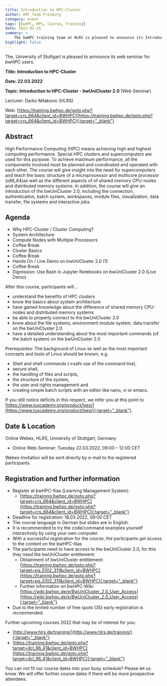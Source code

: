 ```yaml
---
title: Introduction to HPC-Cluster
author: HPC Team Freiburg
category: event
tags: [bwHPC, HPC, Course, Training]
date: 2022-02-16
summary: >
    The bwHPC training team at HLRS is pleased to announce its Introduction to HPC-Cluster web seminar for bwHPC users on 22.03.2022.
highlight: false
---
```


The, University of Stuttgart is pleased to announce its web seminar for bwHPC users.

**Title: Introduction to HPC-Cluster**

**Date: 22.03.2022**

**Topic: Introduction to HPC-Cluster - bwUniCluster 2.0** (Web Seminar)

Lecturer: Darko Milakovic (HLRS)

Web: [https://training.bwhpc.de/goto.php?target=crs_664&client_id=BWHPC](https://training.bwhpc.de/goto.php?target=crs_664&client_id=BWHPC){:target="_blank"}

## Abstract

High Performance Computing (HPC) means achieving high and highest computing performance.
Special HPC clusters and supercomputers are used for this purpose.
To achieve maximum performance, all the components involved must be planned and coordinated and operated with each other.
The course will give insight into the need for supercomputers and teach the basic structure of a microprocessor​ and multicore processor (x86_64)​ as well as the different aspects of of shared memory CPU-nodes​ and distributed memory system​s.
In addition, the course will give an introduction of the bwUniCluster 2.0, including the connection, authentication, batch system, workspaces, module files, visualization, data transfer, file systems and interactive jobs.

## Agenda

- Why HPC-Cluster / Cluster Computing?​
- System Architecture​
- Compute Nodes with Multiple Processors​
- Coffee Break
- Cluster Basics
- Coffee Break
- Hands On / Live Demo on bwUniCluster 2.0​ (1)
- Coffee Break
- Digression: Use Bash in Jupyter Notebooks on bwUniCluster 2.0 (Live Demo)

After this course, participants will...
- understand the benefits of HPC clusters
- know the basics about system architecture 
- have gained knowledge about the difference of shared memory CPU-nodes​ and distributed memory system​s
- be able to properly connect to the bwUniCluster 2.0
- know about the file systems, environment module system, data transfer on the bwUniCluster 2.0
- have a detailed understanding about the most important commands (of the batch system) on the bwUniCluster 2.0

Prerequisites:
The background of Linux as well as the most important concepts and tools of Linux should be known, e.g.
- Shell and shell commands (→safe use of the command line),
- secure shell,
- the handling of files and scripts,
- the structure of the system,
- the user and rights management and
- creating simple batch scripts with an editor like nano, vi or emacs.

If you still notice deficits in this respect, we refer you at this point to [https://www.tuxcademy.org/product/lxes/](https://www.tuxcademy.org/product/lxes/){:target="_blank"}.

## Date & Location

Online Webex, HLRS, University of Stuttgart, Germany
- Online Web-Seminar: Tuesday 22.03.2022, 09:00 – 12:00 CET

Webex-Invitation will be sent directly by e-mail to the registered participants.

## Registration and further information

- Register at bwHPC-Ilias (Learning Management System):
    - [https://training.bwhpc.de/goto.php?target=crs_664&client_id=BWHPC](https://training.bwhpc.de/goto.php?target=crs_664&client_id=BWHPC){:target="_blank"}
- Deadline for registration: 18.03.2022, 09:00 CET
- The course language is German but slides are in English. 
- It is recommended to try the code/command examples yourself interactively by using your own computer.
- With a successful registration for the course, the participants get access to the content on the bwHPC-Ilias 
- The participants need to have access to the bwUniCluster 2.0, for this they need the bwUniCluster entitlement:
    - Obtainment of bwUniCluster entitlement:
    [https://training.bwhpc.de/goto.php?target=pg_5102_311&client_id=BWHPC](https://training.bwhpc.de/goto.php?target=pg_5102_311&client_id=BWHPC){:target="_blank"}
    - Further information on bwHPC-Wiki: [https://wiki.bwhpc.de/e/BwUniCluster_2.0_User_Access](https://wiki.bwhpc.de/e/BwUniCluster_2.0_User_Access){:target="_blank"}
- Due to the limited number of free spots (35) early registration is recommended.

Further upcoming courses 2022 that may be of interest for you:
- [http://www.hlrs.de/training/](http://www.hlrs.de/training/){:target="_blank"}
- [https://training.bwhpc.de/goto.php?target=dcl_96_41&client_id=BWHPC](https://training.bwhpc.de/goto.php?target=dcl_96_41&client_id=BWHPC){:target="_blank"}

You can not fit our course dates into your busy schedule? Please let us know.
We will offer further course dates if there will be more prospective attendees.